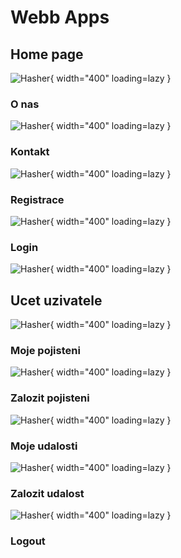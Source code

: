# Webb Apps


## Home page
![Hasher](img/web1.png){  width="400" loading=lazy }

### O nas
![Hasher](img/about1.png){  width="400" loading=lazy }

### Kontakt
![Hasher](img/kon1.png){  width="400" loading=lazy }

### Registrace
![Hasher](img/reg1.png){  width="400" loading=lazy }

### Login
![Hasher](img/log1.png){  width="400" loading=lazy }


## Ucet uzivatele

![Hasher](img/user1.png){  width="400" loading=lazy }

### Moje pojisteni
![Hasher](img/user2.png){  width="400" loading=lazy }

### Zalozit pojisteni
![Hasher](img/user3.png){  width="400" loading=lazy }

### Moje udalosti
![Hasher](img/user4.png){  width="400" loading=lazy }

### Zalozit udalost
![Hasher](img/user5.png){  width="400" loading=lazy }

### Logout
